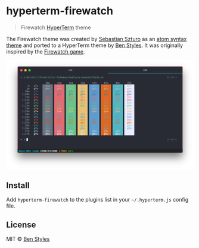 # hyperterm-firewatch

> Firewatch [HyperTerm](https://hyperterm.org) theme

The Firewatch theme was created by [Sebastian Szturo](https://github.com/SebastianSzturo) as an [atom syntax theme](https://atom.io/themes/firewatch-syntax) and ported to a HyperTerm theme by [Ben Styles](https://github.com/leeds-ebooks). It was originally inspired by the [Firewatch game](http://www.firewatchgame.com/).

![](screenshot.png)


## Install

Add `hyperterm-firewatch` to the plugins list in your `~/.hyperterm.js` config file.


## License

MIT © [Ben Styles](http://leeds-ebooks.co.uk)

